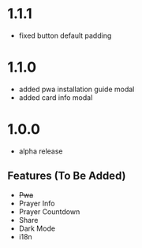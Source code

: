 # 1.1.1

- fixed button default padding

# 1.1.0

- added pwa installation guide modal
- added card info modal

# 1.0.0

- alpha release

## Features (To Be Added)

- ~~Pwa~~
- Prayer Info
- Prayer Countdown
- Share
- Dark Mode
- i18n
